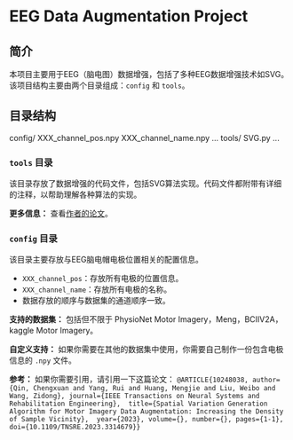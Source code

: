 # EEG Data Augmentation Project

## 简介

本项目主要用于EEG（脑电图）数据增强，包括了多种EEG数据增强技术如SVG。该项目结构主要由两个目录组成：`config` 和 `tools`。
## 目录结构
config/
XXX_channel_pos.npy
XXX_channel_name.npy
...
tools/
SVG.py
...
### `tools` 目录
该目录存放了数据增强的代码文件，包括SVG算法实现。代码文件都附带有详细的注释，以帮助理解各种算法的实现。

**更多信息：** 查看[作者的论文](https://ieeexplore.ieee.org/abstract/document/10248038)。

### `config` 目录

该目录主要存放与EEG脑电帽电极位置相关的配置信息。

- `XXX_channel_pos`：存放所有电极的位置信息。
- `XXX_channel_name`：存放所有电极的名称。
- 数据存放的顺序与数据集的通道顺序一致。

**支持的数据集：** 包括但不限于 PhysioNet Motor Imagery，Meng，BCIIV2A，kaggle Motor Imagery。

**自定义支持：** 如果你需要在其他的数据集中使用，你需要自己制作一份包含电极信息的 `.npy` 文件。

**参考：** 如果你需要引用，请引用一下这篇论文：
`@ARTICLE{10248038,
  author={Qin, Chengxuan and Yang, Rui and Huang, Mengjie and Liu, Weibo and Wang, Zidong},
  journal={IEEE Transactions on Neural Systems and Rehabilitation Engineering}, 
  title={Spatial Variation Generation Algorithm for Motor Imagery Data Augmentation: Increasing the Density of Sample Vicinity}, 
  year={2023},
  volume={},
  number={},
  pages={1-1},
  doi={10.1109/TNSRE.2023.3314679}}`



